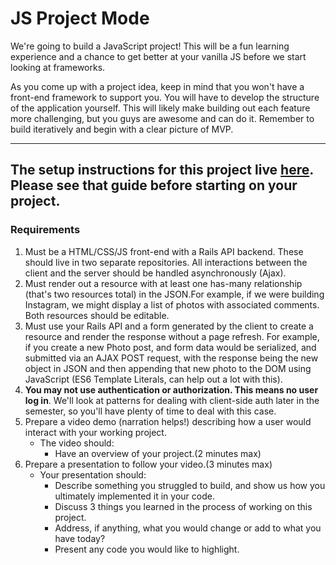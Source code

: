 # JS Project Mode

We're going to build a JavaScript project! This will be a fun learning experience and a chance to get better at your vanilla JS before we start looking at frameworks. 

As you come up with a project idea, keep in mind that you won't have a front-end framework to support you. You will have to develop the structure of the application yourself. This will likely make building out each feature more challenging, but you guys are awesome and can do it. Remember to build iteratively and begin with a clear picture of MVP.

---
**The setup instructions for this project live [here](https://github.com/learn-co-curriculum/js-project-week-setup). Please see that guide before starting on your project.**
---

### Requirements

1. Must be a HTML/CSS/JS front-end with a Rails API backend. These should live in two separate repositories. All interactions between the client and the server should be handled asynchronously (Ajax).
2. Must render out a resource with at least one has-many relationship (that's two resources total) in the JSON.For example, if we were building Instagram, we might display a list of photos with associated comments. Both resources should be editable.
3. Must use your Rails API and a form generated by the client to create a resource and render the response without a page refresh. For example, if you create a new Photo post, and form data would be serialized, and submitted via an AJAX POST request, with the response being the new object in JSON and then appending that new photo to the DOM using JavaScript (ES6 Template Literals, can help out a lot with this).
4. **You may not use authentication or authorization. This means no user log in**. We'll look at patterns for dealing with client-side auth later in the semester, so you'll have plenty of time to deal with this case. 
5. Prepare a video demo (narration helps!) describing how a user would interact with your working project.
    * The video should:
      - Have an overview of your project.(2 minutes max)
6. Prepare a presentation to follow your video.(3 minutes max)
    * Your presentation should:
      - Describe something you struggled to build, and show us how you ultimately implemented it in your code.
      - Discuss 3 things you learned in the process of working on this project.
      - Address, if anything, what you would change or add to what you have today?
      - Present any code you would like to highlight.   

